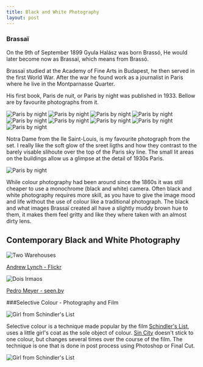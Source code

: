 ```yaml
---
title: Black and White Photography
layout: post
---
```


### Brassa&iuml;

On the 9th of September 1899 Gyula Hal&aacute;sz was born Brass&oacute;, He would later become now as Brassa&iuml;, which means from Brass&oacute;.

Brassa&iuml; studied at the Academy of Fine Arts in Budapest, he then served in the first World War. After the war he found work as a journalist in Paris where he live in the Montparnasse Quarter.

His first book, Paris de nuit, or Paris by night was published in 1933. Bellow are by favourite photographs from it.

![Paris by night](/media/images/baw/brassai-01.jpg)
![Paris by night](/media/images/baw/brassai-02.jpg)
![Paris by night](/media/images/baw/brassai-03.jpg)
![Paris by night](/media/images/baw/brassai-04.jpg)
![Paris by night](/media/images/baw/brassai-06.jpg)
![Paris by night](/media/images/baw/brassai-08.jpg)
![Paris by night](/media/images/baw/brassai-07.jpg)
![Paris by night](/media/images/baw/brassai-09.jpg)
![Paris by night](/media/images/baw/brassai-05.jpg)

Notra Dame from the Ile Saint-Louis, is my favourite photograph from the set. I really like the soft glow of the sreet ligths and how they contrast to the barely visable slihoute over the top of the Paris sky line. The small lit areas on the buildings allow us a glimpse at the detail of 1930s Paris.

![Paris by night](/media/images/baw/brassai-03.jpg)

<p>While colour photography had been around since the 1860s it was still cheaper to use a monochrome (black and white) camera. Often black and white photography requires more skill, as you have to give the image mood and life without the use of colour like a traditional photograph. The black and what images Brassa&iuml; created all have a slightly muddy brown hue to them, it makes them feel gritty and like they where taken with an almost dirty lens.</p>

<h2>Contemporary Black and White Photography</h2>

![Two Warehouses](/media/images/baw/lynch-two-warehouses.jpg)

<a href="http://www.flickr.com/people/vanshnookenraggen/">Andrew Lynch - Flickr</a>

![Dois Irmaos](/media/images/baw/meyer-dois-irmaos.jpg)

<a href="http://seen.by.spiegel.de/pedro-meyer/">Pedro Meyer - seen.by</a>

###Selective Colour - Photography and Film

![Girl from Schindler's List](/media/images/baw/schindler.jpg)

Selective colour is a technique made popular by the film [Schindler's List](http://www.imdb.com/title/tt0108052/), uses a little girl's coat as the sole object of colour. [Sin City](http://www.imdb.com/title/tt0401792/) doesn't stick to one colour, but changes several times over the course of the film. The technique is one that is done in post process using Photoshop or Final Cut.

![Girl from Schindler's List](/media/images/baw/sincity-someyellowbastard.jpg)
